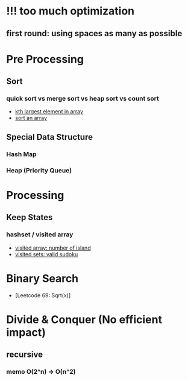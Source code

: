 # !!! too much optimization
## first round: using spaces as many as possible
# Pre Processing
## Sort
### quick sort vs merge sort vs heap sort vs count sort
- [kth largest element in array](array/kth_largest_element_in_array.py)
- [sort an array](array/sort_array.py)
## Special Data Structure
### Hash Map
### Heap (Priority Queue)
# Processing
## Keep States
### hashset / visited array
- [visited array: number of island](graph/number_of_islands.py)
- [visited sets: valid sudoku](matrix/valid_sudoku.py)
# Binary Search
- [Leetcode 69: Sqrt(x)]
# Divide & Conquer (No efficient impact)
## recursive
### memo O(2^n) -> O(n^2)